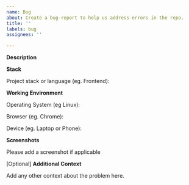 ```yaml
---
name: Bug
about: Create a bug-report to help us address errors in the repo.
title: ''
labels: bug
assignees: ''

---
```


**Description**

<!--A clear and concise description of what the bug is.-->

**Stack**

Project stack or language (eg. Frontend):

**Working Environment**

Operating System (eg Linux):

Browser (eg. Chrome):

Device (eg. Laptop or Phone):

**Screenshots**

Please add a screenshot if applicable

[Optional] **Additional Context**

Add any other context about the problem here.

